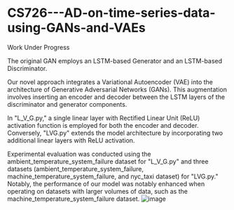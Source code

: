 # CS726---AD-on-time-series-data-using-GANs-and-VAEs

Work Under Progress

The original GAN employs an LSTM-based Generator and an LSTM-based Discriminator.

Our novel approach integrates a Variational Autoencoder (VAE) into the architecture of Generative Adversarial Networks (GANs). This augmentation involves inserting an encoder and decoder between the LSTM layers of the discriminator and generator components.

In "L_V_G.py," a single linear layer with Rectified Linear Unit (ReLU) activation function is employed for both the encoder and decoder. Conversely, "LVG.py" extends the model architecture by incorporating two additional linear layers with ReLU activation.

Experimental evaluation was conducted using the ambient_temperature_system_failure dataset for "L_V_G.py" and three datasets (ambient_temperature_system_failure, machine_temperature_system_failure, and nyc_taxi dataset) for "LVG.py." Notably, the performance of our model was notably enhanced when operating on datasets with larger volumes of data, such as the machine_temperature_system_failure dataset.
![image](https://github.com/ArvindSN3/CS726---AD-on-time-series-data-using-GANs-and-VAEs/assets/82653679/e16a3dc1-6bdb-479a-8e9d-053c61d1ddfa)
